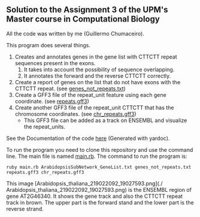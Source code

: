 ## Solution to the Assignment 3 of the UPM's Master course in Computational Biology

All the code was written by me (Guillermo Chumaceiro).

This program does several things.

1. Creates and annotates genes in the gene list with CTTCTT repeat sequences present in the exons.
    1. It takes into account the possibility of sequence overlapping.
    2. It annotates the forward and the reverse CTTCTT correctly.
2. Create a report of genes on the list that do not have exons with the CTTCTT repeat. (see [genes_not_repeats.txt](./genes_not_repeats.txt))
3. Create a GFF3 file of the repeat_unit feature using each gene coordinate. (see [repeats.gff3](./repeats.gff3))
4. Create another GFF3 file of the repeat_unit CTTCTT that has the chromosome coordinates. (see [chr_repeats.gff3](./chr_repeats.gff3))
    - This GFF3 file can be added as a track on ENSEMBL and visualize the repeat_units.

See the Documentation of the code [here](./doc/) (Generated with yardoc).

To run the program you need to clone this repository and use the command line. The main file is named [main.rb](./main.rb). The command to run the program is: 
```
ruby main.rb ArabidopsisSubNetwork_GeneList.txt genes_not_repeats.txt repeats.gff3 chr_repeats.gff3
```

This image [Arabidopsis_thaliana_219022092_19027593.png](./
Arabidopsis_thaliana_219022092_19027593.png) is the ENSEMBL region of gene AT2G46340.
It shows the gene track and also the CTTCTT repeat track in brown. The upper part is the forward stand and the lower part is the reverse strand.